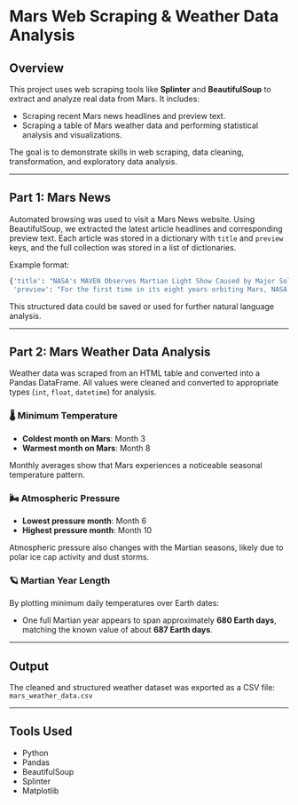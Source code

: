 # Mars Web Scraping & Weather Data Analysis

## Overview

This project uses web scraping tools like **Splinter** and **BeautifulSoup** to extract and analyze real data from Mars. It includes:

- Scraping recent Mars news headlines and preview text.
- Scraping a table of Mars weather data and performing statistical analysis and visualizations.

The goal is to demonstrate skills in web scraping, data cleaning, transformation, and exploratory data analysis.

---

## Part 1: Mars News

Automated browsing was used to visit a Mars News website. Using BeautifulSoup, we extracted the latest article headlines and corresponding preview text. Each article was stored in a dictionary with `title` and `preview` keys, and the full collection was stored in a list of dictionaries.

Example format:

```python
{'title': "NASA's MAVEN Observes Martian Light Show Caused by Major Solar Storm", 
 'preview': "For the first time in its eight years orbiting Mars, NASA’s MAVEN mission witnessed two different types of ultraviolet aurorae simultaneously..."}
```

This structured data could be saved or used for further natural language analysis.

---

## Part 2: Mars Weather Data Analysis

Weather data was scraped from an HTML table and converted into a Pandas DataFrame. All values were cleaned and converted to appropriate types (`int`, `float`, `datetime`) for analysis.

### 🌡️ Minimum Temperature
- **Coldest month on Mars**: Month 3  
- **Warmest month on Mars**: Month 8  

Monthly averages show that Mars experiences a noticeable seasonal temperature pattern.

### 🌬️ Atmospheric Pressure
- **Lowest pressure month**: Month 6  
- **Highest pressure month**: Month 10  

Atmospheric pressure also changes with the Martian seasons, likely due to polar ice cap activity and dust storms.

### 🪐 Martian Year Length
By plotting minimum daily temperatures over Earth dates:

- One full Martian year appears to span approximately **680 Earth days**, matching the known value of about **687 Earth days**.

---

## Output

The cleaned and structured weather dataset was exported as a CSV file:  
`mars_weather_data.csv`

---

## Tools Used

- Python  
- Pandas  
- BeautifulSoup  
- Splinter  
- Matplotlib
